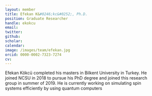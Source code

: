 ```yaml
---
layout: member
title: Efekan K&#0246;kc&#0252;, Ph.D.
position: Graduate Researcher
handle: ekokcu
email: 
twitter: 
github: 
scholar:
calendar:
image: /images/team/efekan.jpg
orcid: 0000-0002-7323-7274
cv:
---
```


Efekan K&#0246;kc&#0252; completed his masters in Bilkent University in Turkey. He joined NCSU in 2018 to pursue his PhD degree and joined this research group in summer of 2019. He is currently working on simulating spin systems efficiently by using quantum computers
